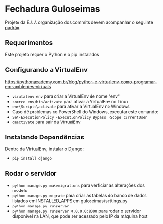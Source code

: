 # Fechadura Guloseimas
 Projeto da EJ.
A organização dos commits devem acompanhar o seguinte [padrão](https://gist.github.com/gustavogbi/fcc50f61620ce572fd107ad33fde544f "padrão").

## Requerimentos
Este projeto requer o Python e o pip instalados

## Configurando a VirtualEnv
https://pythonacademy.com.br/blog/python-e-virtualenv-como-programar-em-ambientes-virtuais


- `virutalenv env` para criar a VirtualEnv de nome "env"
- `source env/bin/activate` para ativar a VirtualEnv no Linux
- `env\Scripts\activate` para ativar a VirtualEnv no Windows
- Caso dê problemas no PowerShell do Windows, executar este comando:
- `Set-ExecutionPolicy -ExecutionPolicy Bypass -Scope CurrentUser`
- `deactivate` para sair da VirtualEnv

## Instalando Dependências
Dentro da VirtualEnv, instalar o Django:
- `pip install django`

## Rodar o servidor
- `python manage.py makemigrations` para verficiar as alterações dos models
- `python manage.py migrate` para criar as tabelas do banco de dados listados em INSTALLED_APPS em guloseimas/settings.py
- `python manage.py runserver`
- `python manage.py runserver 0.0.0.0:8000` para rodar o servidor disponível na LAN, que pode ser acessado pelo IP da máquina host
